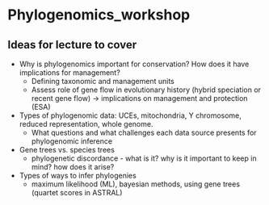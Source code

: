 # Phylogenomics_workshop

## Ideas for lecture to cover 
- Why is phylogenomics important for conservation? How does it have implications for management?
    - Defining taxonomic and management units
    - Assess role of gene flow in evolutionary history (hybrid speciation or recent gene flow) -> implications on management and protection (ESA) 
- Types of phylogenomic data: UCEs, mitochondria, Y chromosome, reduced representation, whole genome. 
  - What questions and what challenges each data source presents for phylogenomic inference
- Gene trees vs. species trees
  - phylogenetic discordance - what is it? why is it important to keep in mind? how does it arise?
- Types of ways to infer phylogenies
   - maximum likelihood (ML), bayesian methods, using gene trees (quartet scores in ASTRAL)
